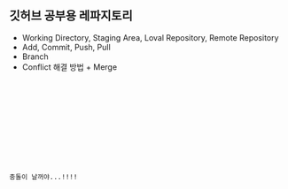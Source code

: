 ## 깃허브 공부용 레파지토리

- Working Directory, Staging Area, Loval Repository, Remote Repository
- Add, Commit, Push, Pull
- Branch
- Conflict 해결 방법 + Merge

<code>
<!DOCTYPE html>
<html lang = "en">
<head>
	<meta charset = "UTF-8">
	<meta http-equiv = "X-UA-Compatible" content = "IE=edge">
	<meta name = "viewport" content = "width=device-width, initial-scale=1.0">
	<title>이건 새로운 기능!!</title>
</head>
<body>
	<p>충돌이 날꺼야...!!!!</p>

</body>
</html>
</code>